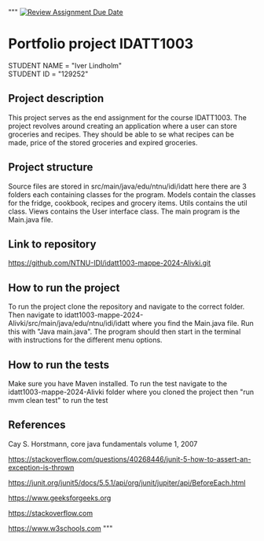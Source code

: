 """
[![Review Assignment Due Date]([x]https://classroom.github.com/assets/deadline-readme-button-22041afd0340ce965d47ae6ef1cefeee28c7c493a6346c4f15d667ab976d596c.svg)](https://classroom.github.com/a/INcAwgxk)
# Portfolio project IDATT1003

STUDENT NAME = "Iver Lindholm"  
STUDENT ID = "129252"

## Project description

This project serves as the end assignment for the course IDATT1003. 
The project revolves around creating an application where a 
user can store groceries and recipes. 
They should be able to se what recipes can be made, 
price of the stored groceries and expired groceries.
## Project structure

Source files are stored in src/main/java/edu/ntnu/idi/idatt 
here there are 3 folders each containing classes for 
the program. Models contain the classes for the fridge, cookbook, recipes and grocery items. 
Utils contains the util class. 
Views contains the User interface class. 
The main program is the Main.java file.

## Link to repository

https://github.com/NTNU-IDI/idatt1003-mappe-2024-Alivki.git

## How to run the project

To run the project clone the repository and navigate to the correct folder.
Then navigate to idatt1003-mappe-2024-Alivki/src/main/java/edu/ntnu/idi/idatt
where you find the Main.java file. Run this with "Java main.java".
The program should then start in the terminal
with instructions for the different menu options.

## How to run the tests

Make sure you have Maven installed. To run the test navigate to the idatt1003-mappe-2024-Alivki folder
where you cloned the project then "run mvm clean test" to run the test

## References
Cay S. Horstmann, core java fundamentals volume 1, 2007

https://stackoverflow.com/questions/40268446/junit-5-how-to-assert-an-exception-is-thrown

https://junit.org/junit5/docs/5.5.1/api/org/junit/jupiter/api/BeforeEach.html

https://www.geeksforgeeks.org

https://stackoverflow.com

https://www.w3schools.com
"""